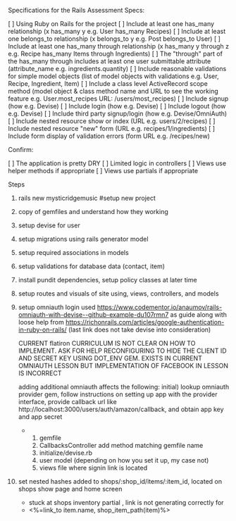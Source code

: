 Specifications for the Rails Assessment
Specs:

 [ ] Using Ruby on Rails for the project
 [ ] Include at least one has_many relationship (x has_many y e.g. User has_many Recipes)
 [ ] Include at least one belongs_to relationship (x belongs_to y e.g. Post belongs_to User)
 [ ] Include at least one has_many through relationship (x has_many y through z e.g. Recipe has_many Items through Ingredients)
 [ ] The "through" part of the has_many through includes at least one user submittable attribute (attribute_name e.g. ingredients.quantity)
 [ ] Include reasonable validations for simple model objects (list of model objects with validations e.g. User, Recipe, Ingredient, Item)
 [ ] Include a class level ActiveRecord scope method (model object & class method name and URL to see the working feature e.g. User.most_recipes URL: /users/most_recipes)
 [ ] Include signup (how e.g. Devise)
 [ ] Include login (how e.g. Devise)
 [ ] Include logout (how e.g. Devise)
 [ ] Include third party signup/login (how e.g. Devise/OmniAuth)
 [ ] Include nested resource show or index (URL e.g. users/2/recipes)
 [ ] Include nested resource "new" form (URL e.g. recipes/1/ingredients)
 [ ] Include form display of validation errors (form URL e.g. /recipes/new)


Confirm:

 [ ] The application is pretty DRY
 [ ] Limited logic in controllers
 [ ] Views use helper methods if appropriate
 [ ] Views use partials if appropriate

Steps
1) rails new mysticridgemusic #setup new project
2) copy of gemfiles and understand how they working
3) setup devise for user
4) setup migrations using rails generator model
5) setup required associations in models
6) setup validations for database data (contact, item)
7) install pundit dependencies, setup policy classes at later time
8) setup routes and visuals of site using, views, controllers, and models
9) setup omniauth login
    used https://www.codementor.io/anaumov/rails-omniauth-with-devise--github-example-du107rmn7 as guide along with loose help from https://richonrails.com/articles/google-authentication-in-ruby-on-rails/ (last link does not take devise into consideration)

    CURRENT flatiron CURRICULUM IS NOT CLEAR ON HOW TO IMPLEMENT. ASK FOR HELP RECONFIGURING TO HIDE THE CLIENT ID AND SECRET KEY USING DOT_ENV GEM. EXISTS IN CURRENT OMNIAUTH LESSON BUT IMPLEMENTATION OF FACEBOOK IN LESSON IS INCORRECT

    adding additional omniauth affects the following:
        initial) lookup omniauth provider gem, follow instructions on setting up app with the provider interface, provide callback url like http://localhost:3000/users/auth/amazon/callback, and obtain app key and app secret
      - 1) gemfile
        2) CallbacksController add method matching gemfile name
        3) initialize/devise.rb
        4) user model (depending on how you set it up, my case not)
        4) views file where signin link is located
10) set nested hashes added to shops/:shop_id/items/:item_id, located on shops show page and home screen
      - stuck at shops inventory partial , link is not generating correctly for   <li><%=link_to item.name, shop_item_path(item)%></li>
